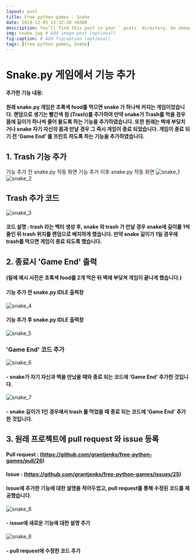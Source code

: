 ```yaml
---
layout: post
title: Free python games - Snake
date: 2019-12-05 13:32:20 +0300
description: You’ll find this post in your `_posts` directory. Go ahead and edit it and re-build the site to see your changes. # Add post description (optional)
img: snake.jpg # Add image post (optional)
fig-caption: # Add figcaption (optional)
tags: [Free python games, Snake]
---
```


# Snake.py 게임에서 기능 추가

#### 추가한 기능 내용:
####  원래 snake.py 게임은 초록색 food를 먹으면 snake 가 하나씩 커지는 게임이었습니다. 랜덤으로 생기는 빨간색 점 (Trash)를 추가하여 만약 snake가 Trash를 먹을 경우 몸에 길이가 하나씩 줄어 들도록 하는 기능을 추가하였습니다. 또한 원래는 벽에 부딪치거나 snake 자기 자신의 몸과 만날 경우 그 즉시 게임이 종료 되었습니다. 게임이 종료 되기 전 ‘Game End’ 를 프린트 하도록 하는 기능을 추가하였습니다.

## **1. Trash 기능 추가**

기능 추가 전 snake.py 작동 화면                         기능 추가 이후 snake.py 작동 화면
![snake_1]({{site.baseurl}}/assets/img/snake_1.png)![snake_2]({{site.baseurl}}/assets/img/snake_2.png)

## Trash 추가 코드

![snake_3]({{site.baseurl}}/assets/img/snake_3.png)

#### 코드 설명 : trash 라는 백터 생성 후, snake 와 trash 가 만날 경우 snake에 길이를 1씩 줄인 뒤 trash 위치를 랜덤으로 배치하게 했습니다. 만약 snake 길이가 1일 경우에 trash를 먹으면 게임이 종료 되도록 했습니다.

## **2. 종료시 'Game End' 출력**
#### (밑에 예시 사진은 초록색 food를 2개 먹은 뒤 벽에 부딪쳐 게임이 끝나게 했습니다.)

#### 기능 추가 전 snake.py IDLE 출력창 
![snake_4]({{site.baseurl}}/assets/img/snake_4.png)

#### 기능 추가 후 snake.py IDLE 출력창
![snake_5]({{site.baseurl}}/assets/img/snake_5.png)



### 'Game End' 코드 추가
![snake_6]({{site.baseurl}}/assets/img/snake_6.png)
#### - snake가 자기 자신과 벽을 만났을 때와 종료 되는 코드에 ‘Game End’ 추가한 것입니다.
![snake_7]({{site.baseurl}}/assets/img/snake_7.png)
#### - snake 길이가 1인 경우에서 trash 를 먹었을 때 종료 되는 코드에 ‘Game End’ 추가한 것입니다.

## **3. 원래 프로젝트에 pull request 와 issue 등록**

#### Pull request : (https://github.com/grantjenks/free-python-games/pull/26)
#### Issue : (https://github.com/grantjenks/free-python-games/issues/25)
#### Issue에 추가한 기능에 대한 설명을 적어두었고, pull request를 통해 수정된 코드를 제공했습니다.

![snake_8]({{site.baseurl}}/assets/img/snake_8.png)
#### - issue에 새로운 기능에 대한 설명 추가

![snake_8]({{site.baseurl}}/assets/img/snake_8.png)
#### - pull request에 수정한 코드 추가
